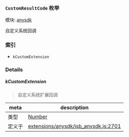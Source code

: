 ### `CustomResultCode` 枚举



模块: [anysdk](../modules/anysdk.md)


自定义系统回调


### 索引
  - `kCustomExtension`

### Details


##### kCustomExtension

> 自定义系统扩展回调

| meta | description |
|------|-------------|
| 类型 | <a href="https://developer.mozilla.org/en/JavaScript/Reference/Global_Objects/Number" class="crosslink external" target="_blank">Number</a> |
| 定义于 | [extensions/anysdk/jsb_anysdk.js:2701](https://github.com/cocos-creator/engine/blob/9546fb0f9c421d190e0aba7645402156498449ea/extensions/anysdk/jsb_anysdk.js#L2701) |


